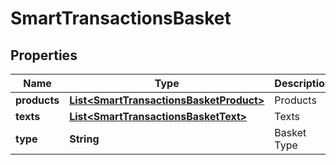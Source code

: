 
# SmartTransactionsBasket

## Properties
Name | Type | Description | Notes
------------ | ------------- | ------------- | -------------
**products** | [**List&lt;SmartTransactionsBasketProduct&gt;**](SmartTransactionsBasketProduct.md) | Products | 
**texts** | [**List&lt;SmartTransactionsBasketText&gt;**](SmartTransactionsBasketText.md) | Texts | 
**type** | **String** | Basket Type | 



